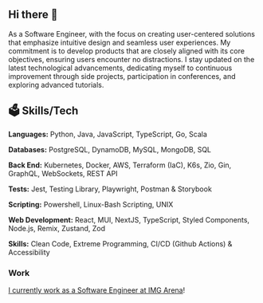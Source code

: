 ## Hi there 👋
As a Software Engineer, with the focus on creating user-centered solutions that emphasize intuitive design and seamless user
experiences. My commitment is to develop products that are closely aligned with its core objectives, ensuring users encounter no
distractions. I stay updated on the latest technological advancements, dedicating myself to continuous improvement through side
projects, participation in conferences, and exploring advanced tutorials.

## 🗳️ Skills/Tech
**Languages:** Python, Java, JavaScript, TypeScript, Go, Scala

**Databases:** PostgreSQL, DynamoDB, MySQL, MongoDB, SQL

**Back End:** Kubernetes, Docker, AWS, Terraform (IaC), K6s, Zio, Gin, GraphQL, WebSockets, REST API

**Tests:** Jest, Testing Library, Playwright, Postman & Storybook

**Scripting:** Powershell, Linux-Bash Scripting, UNIX

**Web Development:** React, MUI, NextJS, TypeScript, Styled Components, Node.js, Remix, Zustand, Zod

**Skills:** Clean Code, Extreme Programming, CI/CD (Github Actions) & Accessibility

### Work 
[I currently work as a Software Engineer at IMG Arena](https://github.com/gazfar)!

<!--
**ghazian/ghazian** is a ✨ _special_ ✨ repository because its `README.md` (this file) appears on your GitHub profile.

Here are some ideas to get you started:

- 🔭 I’m currently working on ...
- 🌱 I’m currently learning ...
- 👯 I’m looking to collaborate on ...
- 🤔 I’m looking for help with ...
- 💬 Ask me about ...
- 📫 How to reach me: ...
- 😄 Pronouns: ...
- ⚡ Fun fact: ...
-->
